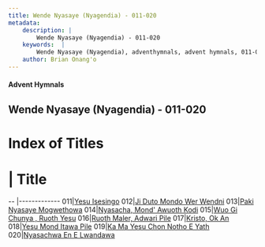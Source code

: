 ```yaml
---
title: Wende Nyasaye (Nyagendia) - 011-020
metadata:
    description: |
        Wende Nyasaye (Nyagendia) - 011-020
    keywords:  |
        Wende Nyasaye (Nyagendia), adventhymnals, advent hymnals, 011-020
    author: Brian Onang'o
---
```


#### Advent Hymnals
## Wende Nyasaye (Nyagendia) - 011-020

# Index of Titles
# | Title                        
-- |-------------
011|[Yesu Isesingo](/wende-nyasaye/001-100/011-020/Yesu-Isesingo)
012|[Ji Duto Mondo Wer Wendni](/wende-nyasaye/001-100/011-020/Ji-Duto-Mondo-Wer-Wendni)
013|[Paki Nyasaye Mogwethowa](/wende-nyasaye/001-100/011-020/Paki-Nyasaye-Mogwethowa)
014|[Nyasacha, Mond' Awuoth Kodi](/wende-nyasaye/001-100/011-020/Nyasacha,-Mond'-Awuoth-Kodi)
015|[Wuo Gi Chunya , Ruoth Yesu](/wende-nyasaye/001-100/011-020/Wuo-Gi-Chunya-,-Ruoth-Yesu)
016|[Ruoth Maler, Adwari Pile](/wende-nyasaye/001-100/011-020/Ruoth-Maler,-Adwari-Pile)
017|[Kristo, Ok An](/wende-nyasaye/001-100/011-020/Kristo,-Ok-An)
018|[Yesu Mond Itawa Pile](/wende-nyasaye/001-100/011-020/Yesu-Mond-Itawa-Pile)
019|[Ka Ma Yesu Chon Notho E Yath](/wende-nyasaye/001-100/011-020/Ka-Ma-Yesu-Chon-Notho-E-Yath)
020|[Nyasachwa En E Lwandawa](/wende-nyasaye/001-100/011-020/Nyasachwa-En-E-Lwandawa)